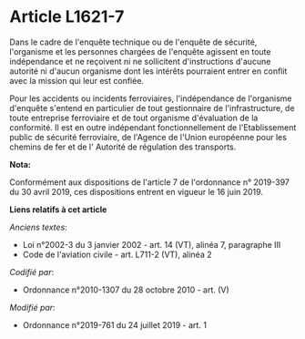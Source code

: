 # Article L1621-7

Dans le cadre de l'enquête technique ou de l'enquête de sécurité, l'organisme et les personnes chargées de l'enquête agissent
en toute indépendance et ne reçoivent ni ne sollicitent d'instructions d'aucune autorité ni d'aucun organisme dont les
intérêts pourraient entrer en conflit avec la mission qui leur est confiée. 

Pour les accidents ou incidents ferroviaires, l'indépendance de l'organisme d'enquête s'entend en particulier de tout
gestionnaire de l'infrastructure, de toute entreprise ferroviaire et de tout organisme d'évaluation de la conformité. Il est
en outre indépendant fonctionnellement de l'Etablissement public de sécurité ferroviaire, de l'Agence de l'Union européenne
pour les chemins de fer et de l'       Autorité de régulation des transports.

**Nota:**

Conformément aux dispositions de l'article 7 de l'ordonnance n° 2019-397 du 30 avril 2019, ces dispositions entrent en
vigueur le 16 juin 2019.

**Liens relatifs à cet article**

_Anciens textes_:

  - Loi n°2002-3 du 3 janvier 2002 - art. 14 (VT), alinéa 7, paragraphe III
  - Code de l'aviation civile - art. L711-2 (VT), alinéa 2

_Codifié par_:

  - Ordonnance n°2010-1307 du 28 octobre 2010 - art. (V)

_Modifié par_:

  - Ordonnance n°2019-761 du 24 juillet 2019 - art. 1
